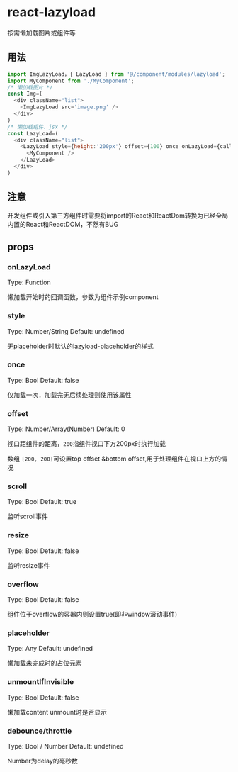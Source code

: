# react-lazyload

按需懒加载图片或组件等


## 用法

```javascript
import ImgLazyLoad，{ LazyLoad } from '@/component/modules/lazyload';
import MyComponent from './MyComponent';
/* 懒加载图片 */
const Img=(
  <div className="list">
    <ImgLazyLoad src='image.png' />
  </div>
)
/* 懒加载组件、jsx */
const LazyLoad=(
  <div className="list">
    <LazyLoad style={height:'200px'} offset={100} once onLazyLoad={callback}>
      <MyComponent />
    </LazyLoad>
  </div>
)
```
## 注意

开发组件或引入第三方组件时需要将import的React和ReactDom转换为已经全局内置的React和ReactDOM，不然有BUG

## props

### onLazyLoad

Type: Function

懒加载开始时的回调函数，参数为组件示例component

### style

Type: Number/String Default: undefined

无placeholder时默认的lazyload-placeholder的样式

### once

Type: Bool Default: false

仅加载一次，加载完无后续处理则使用该属性

### offset

Type: Number/Array(Number) Default: 0

视口距组件的距离，`200`指组件视口下方200px时执行加载

数组 `[200, 200]`可设置top offset &bottom offset,用于处理组件在视口上方的情况

### scroll

Type: Bool Default: true

监听scroll事件

### resize

Type: Bool Default: false

监听resize事件

### overflow

Type: Bool Default: false

组件位于overflow的容器内则设置true(即非window滚动事件)


### placeholder

Type: Any Default: undefined

懒加载未完成时的占位元素

### unmountIfInvisible

Type: Bool Default: false

懒加载content unmount时是否显示


### debounce/throttle

Type: Bool / Number Default: undefined

Number为delay的毫秒数

